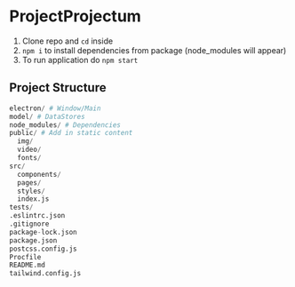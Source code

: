 # ProjectProjectum

1. Clone repo and `cd` inside
2. `npm i` to install dependencies from package (node_modules will appear)
3. To run application do `npm start`

## Project Structure
```Python
electron/ # Window/Main
model/ # DataStores
node_modules/ # Dependencies
public/ # Add in static content
  img/
  video/
  fonts/
src/
  components/ 
  pages/ 
  styles/ 
  index.js
tests/
.eslintrc.json
.gitignore
package-lock.json
package.json
postcss.config.js
Procfile
README.md
tailwind.config.js
```